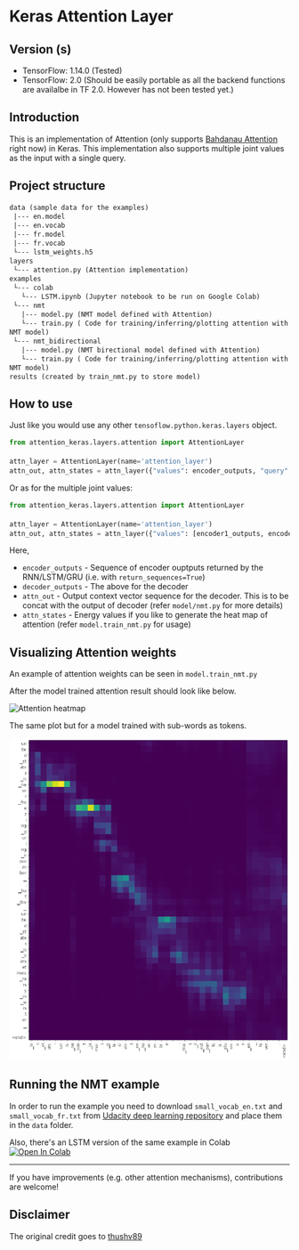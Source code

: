 # Keras Attention Layer

## Version (s)

- TensorFlow: 1.14.0 (Tested)
- TensorFlow: 2.0 (Should be easily portable as all the backend functions are availalbe in TF 2.0. However has not been tested yet.)

## Introduction

This is an implementation of Attention (only supports [Bahdanau Attention](https://arxiv.org/pdf/1409.0473.pdf) right now) in Keras. This implementation also supports multiple joint values as the input with a single query.

## Project structure

```
data (sample data for the examples)
 |--- en.model
 |--- en.vocab
 |--- fr.model
 |--- fr.vocab
 └--- lstm_weights.h5
layers
 └--- attention.py (Attention implementation)
examples
 └--- colab
   └--- LSTM.ipynb (Jupyter notebook to be run on Google Colab)
 └--- nmt
   |--- model.py (NMT model defined with Attention)
   └--- train.py ( Code for training/inferring/plotting attention with NMT model)
 └--- nmt_bidirectional
   |--- model.py (NMT birectional model defined with Attention)
   └--- train.py ( Code for training/inferring/plotting attention with NMT model)
results (created by train_nmt.py to store model)

```
## How to use

Just like you would use any other `tensoflow.python.keras.layers` object.

```python
from attention_keras.layers.attention import AttentionLayer

attn_layer = AttentionLayer(name='attention_layer')
attn_out, attn_states = attn_layer({"values": encoder_outputs, "query": decoder_outputs})

```

Or as for the multiple joint values:

```python
from attention_keras.layers.attention import AttentionLayer

attn_layer = AttentionLayer(name='attention_layer')
attn_out, attn_states = attn_layer({"values": [encoder1_outputs, encoder2_outputs], "query": decoder_outputs})

```

Here,

- `encoder_outputs` - Sequence of encoder ouptputs returned by the RNN/LSTM/GRU (i.e. with `return_sequences=True`)
- `decoder_outputs` - The above for the decoder
- `attn_out` - Output context vector sequence for the decoder. This is to be concat with the output of decoder (refer `model/nmt.py` for more details)
- `attn_states` - Energy values if you like to generate the heat map of attention (refer `model.train_nmt.py` for usage)

## Visualizing Attention weights

An example of attention weights can be seen in `model.train_nmt.py`

After the model trained attention result should look like below.

![Attention heatmap](https://github.com/ziadloo/attention_keras/blob/master/results/attention.png)

The same plot but for a model trained with sub-words as tokens.

![Attention heatmap](https://github.com/ziadloo/attention_keras/blob/master/results/attention_scores_subword.png)

## Running the NMT example

In order to run the example you need to download `small_vocab_en.txt` and `small_vocab_fr.txt` from [Udacity deep learning repository](https://github.com/udacity/deep-learning/tree/master/language-translation/data) and place them in the `data` folder.

Also, there's an LSTM version of the same example in Colab [![Open In Colab](https://colab.research.google.com/assets/colab-badge.svg)](https://colab.research.google.com/github/ziadloo/attention_keras/blob/master/examples/colab/LSTM.ipynb)

___

If you have improvements (e.g. other attention mechanisms), contributions are welcome!

## Disclaimer

The original credit goes to [thushv89](https://github.com/thushv89/attention_keras)
